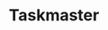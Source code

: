 ---
created: '2025-09-16T15:05:15.651960'
modified: '2025-09-17T15:36:34.494574'
ship_factor: 5
subtype: mcp-servers
tags: []
title: Taskmaster
type: tool
version: 1
---